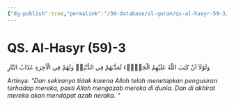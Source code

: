 ```yaml
---
{"dg-publish":true,"permalink":"/30-database/al-quran/qs-al-hasyr-59-3/"}
---
```



# QS. Al-Hasyr (59)-3
وَلَوْلَآ اَنْ كَتَبَ اللّٰهُ عَلَيْهِمُ الْجَلَاۤءَ لَعَذَّبَهُمْ فِى الدُّنْيَاۗ وَلَهُمْ فِى الْاٰخِرَةِ عَذَابُ النَّارِ 

Artinya: *"Dan sekiranya tidak karena Allah telah menetapkan pengusiran terhadap mereka, pasti Allah mengazab mereka di dunia. Dan di akhirat mereka akan mendapat azab neraka. "*
